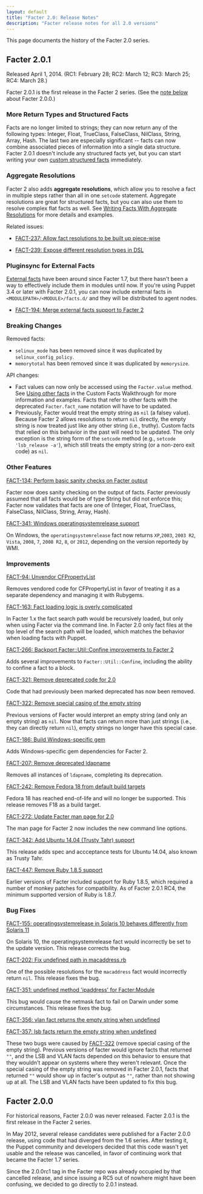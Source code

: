 ```yaml
---
layout: default
title: "Facter 2.0: Release Notes"
description: "Facter release notes for all 2.0 versions"
---
```


This page documents the history of the Facter 2.0 series.

Facter 2.0.1
-----

Released April 1, 2014. (RC1: February 28; RC2: March 12; RC3: March 25; RC4: March 28.)

Facter 2.0.1 is the first release in the Facter 2 series. (See the [note below](#facter-200) about Facter 2.0.0.)

### More Return Types and Structured Facts

Facts are no longer limited to strings; they can now return any of the following types: Integer, Float, TrueClass, FalseClass, NilClass, String, Array, Hash. The last two are especially significant -- facts can now combine associated pieces of information into a single data structure. Facter 2.0.1 doesn't include any structured facts yet, but you can start writing your own [custom structured facts](fact_overview.html#writing-structured-facts) immediately.

### Aggregate Resolutions

Facter 2 also adds **aggregate resolutions**, which allow you to resolve a fact in multiple steps rather than all in one `setcode` statement. Aggregate resolutions are great for structured facts, but you can also use them to resolve complex flat facts as well. See [Writing Facts With Aggregate Resolutions](fact_overview.html#writing-facts-with-aggregate-resolutions) for more details and examples.

Related issues:

- [FACT-237: Allow fact resolutions to be built up piece-wise](https://tickets.puppetlabs.com/browse/FACT-237)

- [FACT-239: Expose different resolution types in DSL](https://tickets.puppetlabs.com/browse/FACT-239)

### Pluginsync for External Facts

[External facts](./custom_facts.html#external-facts) have been around since Facter 1.7, but there hasn't been a way to effectively include them in modules until now. If you're using Puppet 3.4 or later with Facter 2.0.1, you can now include external facts in `<MODULEPATH>/<MODULE>/facts.d/` and they will be distributed to agent nodes.

- [FACT-194: Merge external facts support to Facter 2](https://tickets.puppetlabs.com/browse/FACT-194)

### Breaking Changes

Removed facts:

- `selinux_mode` has been removed since it was duplicated by `selinux_config_policy`.
- `memorytotal` has been removed since it was duplicated by `memorysize`.

API changes:

- Fact values can now only be accessed using the `Facter.value` method. See [Using other facts](custom_facts.html#using-other-facts) in the Custom Facts Walkthrough for more information and examples. Facts that refer to other facts with the deprecated `Facter.fact_name` notation will have to be updated.
- Previously, Facter would treat the empty string as `nil` (a falsey value). Because Facter 2 allows resolutions to return `nil` directly, the empty string is now treated just like any other string (i.e., truthy). Custom facts that relied on this behavior in the past will need to be updated. The only exception is the string form of the `setcode` method (e.g., `setcode 'lsb_release -a'`), which still treats the empty string (or a non-zero exit code) as `nil`.

### Other Features

[FACT-134: Perform basic sanity checks on Facter output](https://tickets.puppetlabs.com/browse/FACT-134)

Facter now does sanity checking on the output of facts. Facter previously assumed that all facts would be of type String but did not enforce this; Facter now validates that facts are one of (Integer, Float, TrueClass, FalseClass, NilClass, String, Array, Hash).

[FACT-341: Windows operatingsystemrelease support](https://tickets.puppetlabs.com/browse/FACT-341)

On Windows, the `operatingsystemrelease` fact now returns `XP`,`2003`, `2003 R2`, `Vista`, `2008`, `7`, `2008 R2`, `8`, or `2012`, depending on the version reportedy by WMI.

### Improvements

[FACT-94: Unvendor CFPropertyList](https://tickets.puppetlabs.com/browse/FACT-94)

Removes vendored code for CFPropertyList in favor of treating it as a separate dependency and managing it with Rubygems.

[FACT-163: Fact loading logic is overly complicated](https://tickets.puppetlabs.com/browse/FACT-163)

In Facter 1.x the fact search path would be recursively loaded, but only when using Facter via the command line. In Facter 2.0 only fact files at the top level of the search path will be loaded, which matches the behavior when loading facts with Puppet.

[FACT-266: Backport Facter::Util::Confine improvements to Facter 2](https://tickets.puppetlabs.com/browse/FACT-266)

Adds several improvements to `Facter::Util::Confine`, including the ability to confine a fact to a block.

[FACT-321: Remove deprecated code for 2.0](https://tickets.puppetlabs.com/browse/FACT-321)

Code that had previously been marked deprecated has now been removed.

[FACT-322: Remove special casing of the empty string](https://tickets.puppetlabs.com/browse/FACT-322)

Previous versions of Facter would interpret an empty string (and only an empty string) as `nil`. Now that facts can return more than just strings (i.e., they can directly return `nil`), empty strings no longer have this special case.

[FACT-186: Build Windows-specific gem](https://tickets.puppetlabs.com/browse/FACT-186)

Adds Windows-specific gem dependencies for Facter 2.

[FACT-207: Remove deprecated ldapname](https://tickets.puppetlabs.com/browse/FACT-207)

Removes all instances of `ldapname`, completing its deprecation.

[FACT-242: Remove Fedora 18 from default build targets](https://tickets.puppetlabs.com/browse/FACT-242)

Fedora 18 has reached end-of-life and will no longer be supported. This release removes F18 as a build target.

[FACT-272: Update Facter man page for 2.0](https://tickets.puppetlabs.com/browse/FACT-272)

The man page for Facter 2 now includes the new command line options.

[FACT-342: Add Ubuntu 14.04 (Trusty Tahr) support](https://tickets.puppetlabs.com/browse/FACT-342)

This release adds spec and accceptance tests for Ubuntu 14.04, also known as Trusty Tahr.

[FACT-447: Remove Ruby 1.8.5 support](https://tickets.puppetlabs.com/browse/FACT-447)

Earlier versions of Facter included support for Ruby 1.8.5, which required a number of monkey patches for compatibility. As of Facter 2.0.1 RC4, the minimum supported version of Ruby is 1.8.7.

### Bug Fixes

[FACT-155: operatingsystemrelease in Solaris 10 behaves differently from Solaris 11](https://tickets.puppetlabs.com/browse/FACT-155)

On Solaris 10, the operatingsystemrelease fact would incorrectly be set to the update version. This release corrects the bug.

[FACT-202: Fix undefined path in macaddress.rb](https://tickets.puppetlabs.com/browse/FACT-202)

One of the possible resolutions for the `macaddress` fact would incorrectly return `nil`. This release fixes the bug.

[FACT-351: undefined method 'ipaddress' for Facter:Module](https://tickets.puppetlabs.com/browse/FACT-351)

This bug would cause the netmask fact to fail on Darwin under some circumstances. This release fixes the bug.

[FACT-356: vlan fact returns the empty string when undefined](https://tickets.puppetlabs.com/browse/FACT-356)

[FACT-357: lsb facts return the empty string when undefined](https://tickets.puppetlabs.com/browse/FACT-357)

These two bugs were caused by [FACT-322](https://tickets.puppetlabs.com/browse/FACT-322) (remove special casing of the empty string). Previous versions of facter would ignore facts that returned `""`, and the LSB and VLAN facts depended on this behavior to ensure that they wouldn't appear on systems where they weren't relevant. Once the special casing of the empty string was removed in Facter 2.0.1, facts that returned `""` would show up in facter's output as `""`, rather than not showing up at all. The LSB and VLAN facts have been updated to fix this bug.


Facter 2.0.0
-----

For historical reasons, Facter 2.0.0 was never released. Facter 2.0.1 is the first release in the Facter 2 series.

In May 2012, several release candidates were published for a Facter 2.0.0 release, using code that had diverged from the 1.6 series. After testing it, the Puppet community and developers decided that this code wasn't yet usable and the release was cancelled, in favor of continuing work that became the Facter 1.7 series.

Since the 2.0.0rc1 tag in the Facter repo was already occupied by that cancelled release, and since issuing a RC5 out of nowhere might have been confusing, we decided to go directly to 2.0.1 instead.
